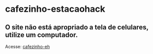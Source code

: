 # cafezinho-estacaohack

## O site não está apropriado a tela de celulares, utilize um computador.
Acesse: <a href="http://cafezinho-eh.cf">cafezinho-eh</a>
